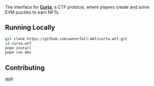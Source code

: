 The interface for [**Curta**](https://curta.wtf), a CTF protocol, where players create and solve EVM puzzles to earn NFTs.

## Running Locally

```sh
git clone https://github.com/waterfall-mkt/curta.wtf.git
cd curta.wtf
pnpm install
pnpm run dev
```

## Contributing

WIP.
